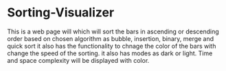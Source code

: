 # Sorting-Visualizer
This is a web page will which will sort the bars in ascending or descending order based on chosen algorithm as bubble, insertion, binary, merge and quick sort it also has the functionality to chnage the color of the bars with change the speed of the sorting. it also has modes as dark or light. Time and space complexity will be displayed with color.
